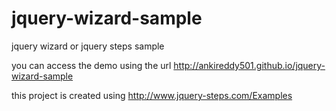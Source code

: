 # jquery-wizard-sample
jquery wizard or jquery steps sample

you can access the demo using the url http://ankireddy501.github.io/jquery-wizard-sample

this project is created using http://www.jquery-steps.com/Examples


